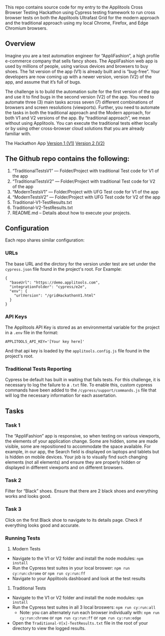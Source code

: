 This repo contains source code for my entry to the Applitools Cross Browser Testing Hackathon using Cypress testing framework to run cross browser tests on both the Applitools Ultrafast Grid for the modern approach and the traditional approach using my local Chrome, Firefox, and Edge Chromium browsers.

## Overview ###
Imagine you are a test automation engineer for “AppliFashion”, a high profile e-commerce company that sells fancy shoes. The AppliFashion web app is used by millions of people, using various devices and browsers to buy shoes. The 1st version of the app (V1) is already built and is “bug-free”. Your developers are now coming up with a newer version, version (V2) of the app, and assume that it’s full of bugs.

The challenge is to build the automation suite for the first version of the app and use it to find bugs in the second version (V2) of the app.  You need to automate three (3) main tasks across seven (7) different combinations of browsers and screen resolutions (viewports). Further, you need to automate the tasks in both the traditional approach and the Modern approach, for both V1 and V2 versions of the app. By “traditional approach”, we mean without using Applitools. You can execute the traditional tests either locally or by using other cross-browser cloud solutions that you are already familiar with.

The Hackathon App
[Version 1 (V1)](https://demo.applitools.com/gridHackathonV1.html)
[Version 2 (V2)](https://demo.applitools.com/gridHackathonV2.html)

## The Github repo contains the following: ##
1. “TraditionalTestsV1”  —  Folder/Project with traditional Test code for V1 of the app
1. “TraditionalTestsV2” —    Folder/Project with traditional Test code for V2 of the app 
1. “ModernTestsV1” — Folder/Project with UFG Test code for V1 of the app 
1. “ModernTestsV2” — Folder/Project with UFG Test code for V2 of the app 
1. Traditional-V1-TestResults.txt 
1. Traditional-V2-TestResults.txt 
1. README.md – Details about how to execute your projects. 



## Configuration ##
Each repo shares similar configuration:
### URLs ###
The base URL and the dirctory for the version under test are set under the `cypress.json` file found in the project's root.  For Example:
```
{
  "baseUrl": "https://demo.applitools.com",
  "integrationFolder": "cypress/e2e",
  "env": {
    "urlVersion": "/gridHackathonV1.html"
  }
}
```
### API Keys ###
The Applitools API Key is stored as an environmental variable for the project in a `.env` file in the format:
```
APPLITOOLS_API_KEY='[Your key here]'
```
And that api key is loaded by the `applitools.config.js` file found in the project's root.
### Traditional Tests Reporting ###
Cypress be default has built in waiting that fails tests.  For this challenge, it is necessary to log the failure to a `.txt` file.  To enable this, custom cypress commands have been added to the `/cypress/support/commands.js` file that will log the necessary information for each assertation.

## Tasks ##
### Task 1 ###
The “AppliFashion” app is responsive, so when testing on various viewports, the elements of your application change. Some are hidden, some are made visible, some are repositioned to accommodate the space available.  For example, in our app, the Search field is displayed on laptops and tablets but is hidden on mobile devices. Your job is to visually find such changing elements (not all elements) and ensure they are properly hidden or displayed in different viewports and on different browsers.
### Task 2 ###
Filter for “Black” shoes. Ensure that there are 2 black shoes and everything works and looks good. 
### Task 3 ###
Click on the first Black shoe to navigate to its details page. Check if everything looks good and accurate.

### Running Tests ###
1. Modern Tests
* Navigate to the V1 or V2 folder and install the node modules: `npm install`
* Run the Cypress test suites in your local broswer: `npm run cy:run:chrome` or `npm run cy:run:ff` 
* Navigate to your Applitools dashboard and look at the test results
1. Traditional Tests
* Navigate to the V1 or V2 folder and install the node modules: `npm install`
* Run the Cypress test suites in all 3 local broswers: `npm run cy:run:all`
  * Note: you can alternately run each browser individually with: `npm run cy:run:chrome` or `npm run cy:run:ff` or `npm run cy:run:edge`
* Open  the `Traditional-V[x]-TestResults.txt` file in the root of your directory to view the logged results.





